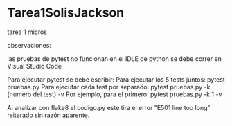 # Tarea1SolisJackson
tarea 1 micros

observaciones:

las pruebas de pytest no funcionan en el IDLE de python 
se debe correr en Visual Studio Code

Para ejecutar pytest se debe escribir:
Para ejecutar los 5 tests juntos: pytest pruebas.py 
Para ejecutar cada test por separado: pytest pruebas.py -k (numero del test) -v
Por ejemplo, para el primero: pytest pruebas.py -k 1 -v

Al analizar con flake8 el codigo.py este tira el error "E501 line too long" reiterado sin razón aparente.
